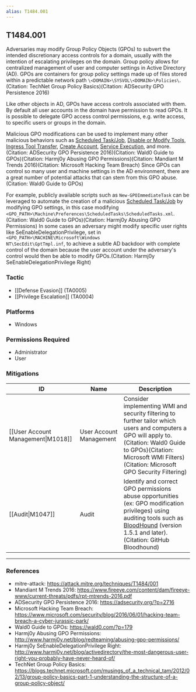 ```yaml
---
alias: T1484.001
---
```


## T1484.001

Adversaries may modify Group Policy Objects (GPOs) to subvert the intended discretionary access controls for a domain, usually with the intention of escalating privileges on the domain. Group policy allows for centralized management of user and computer settings in Active Directory (AD). GPOs are containers for group policy settings made up of files stored within a predictable network path `\<DOMAIN>\SYSVOL\<DOMAIN>\Policies\`.(Citation: TechNet Group Policy Basics)(Citation: ADSecurity GPO Persistence 2016) 

Like other objects in AD, GPOs have access controls associated with them. By default all user accounts in the domain have permission to read GPOs. It is possible to delegate GPO access control permissions, e.g. write access, to specific users or groups in the domain.

Malicious GPO modifications can be used to implement many other malicious behaviors such as [Scheduled Task/Job](https://attack.mitre.org/techniques/T1053), [Disable or Modify Tools](https://attack.mitre.org/techniques/T1562/001), [Ingress Tool Transfer](https://attack.mitre.org/techniques/T1105), [Create Account](https://attack.mitre.org/techniques/T1136), [Service Execution](https://attack.mitre.org/techniques/T1569/002),  and more.(Citation: ADSecurity GPO Persistence 2016)(Citation: Wald0 Guide to GPOs)(Citation: Harmj0y Abusing GPO Permissions)(Citation: Mandiant M Trends 2016)(Citation: Microsoft Hacking Team Breach) Since GPOs can control so many user and machine settings in the AD environment, there are a great number of potential attacks that can stem from this GPO abuse.(Citation: Wald0 Guide to GPOs)

For example, publicly available scripts such as <code>New-GPOImmediateTask</code> can be leveraged to automate the creation of a malicious [Scheduled Task/Job](https://attack.mitre.org/techniques/T1053) by modifying GPO settings, in this case modifying <code>&lt;GPO_PATH&gt;\Machine\Preferences\ScheduledTasks\ScheduledTasks.xml</code>.(Citation: Wald0 Guide to GPOs)(Citation: Harmj0y Abusing GPO Permissions) In some cases an adversary might modify specific user rights like SeEnableDelegationPrivilege, set in <code>&lt;GPO_PATH&gt;\MACHINE\Microsoft\Windows NT\SecEdit\GptTmpl.inf</code>, to achieve a subtle AD backdoor with complete control of the domain because the user account under the adversary's control would then be able to modify GPOs.(Citation: Harmj0y SeEnableDelegationPrivilege Right)


### Tactic
- [[Defense Evasion]] (TA0005)
- [[Privilege Escalation]] (TA0004)

### Platforms
- Windows

### Permissions Required
- Administrator
- User

### Mitigations

| ID | Name | Description |
| --- | --- | --- |
| [[User Account Management\|M1018]] | User Account Management | Consider implementing WMI and security filtering to further tailor which users and computers a GPO will apply to.(Citation: Wald0 Guide to GPOs)(Citation: Microsoft WMI Filters)(Citation: Microsoft GPO Security Filtering) |
| [[Audit\|M1047]] | Audit | Identify and correct GPO permissions abuse opportunities (ex: GPO modification privileges) using auditing tools such as [BloodHound](https://attack.mitre.org/software/S0521) (version 1.5.1 and later).(Citation: GitHub Bloodhound) |


---
### References

- mitre-attack: https://attack.mitre.org/techniques/T1484/001
- Mandiant M Trends 2016: https://www.fireeye.com/content/dam/fireeye-www/current-threats/pdfs/rpt-mtrends-2016.pdf
- ADSecurity GPO Persistence 2016: https://adsecurity.org/?p=2716
- Microsoft Hacking Team Breach: https://www.microsoft.com/security/blog/2016/06/01/hacking-team-breach-a-cyber-jurassic-park/
- Wald0 Guide to GPOs: https://wald0.com/?p=179
- Harmj0y Abusing GPO Permissions: http://www.harmj0y.net/blog/redteaming/abusing-gpo-permissions/
- Harmj0y SeEnableDelegationPrivilege Right: http://www.harmj0y.net/blog/activedirectory/the-most-dangerous-user-right-you-probably-have-never-heard-of/
- TechNet Group Policy Basics: https://blogs.technet.microsoft.com/musings_of_a_technical_tam/2012/02/13/group-policy-basics-part-1-understanding-the-structure-of-a-group-policy-object/
